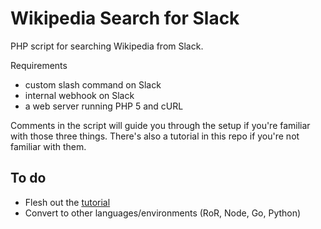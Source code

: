# Wikipedia Search for Slack

PHP script for searching Wikipedia from Slack.

Requirements 

* custom slash command on Slack
* internal webhook on Slack
* a web server running PHP 5 and cURL

Comments in the script will guide you through the setup if you're familiar with those three things. There's also a tutorial in this repo if you're not familiar with them.

## To do

* Flesh out the [tutorial](https://github.com/mccreath/Wikipedia-Search-for-Slack/blob/master/docs/TUTORIAL.md)
* Convert to other languages/environments (RoR, Node, Go, Python)
